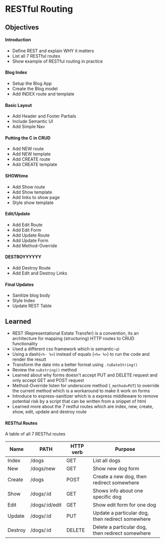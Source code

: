 # RESTful Routing

## Objectives
#### Introduction
- Define REST and explain WHY it matters
- List all 7 RESTful routes
- Show example of RESTful routing in practice

#### Blog Index
- Setup the Blog App
- Create the Blog model
- Add INDEX route and template

#### Basic Layout
- Add Header and Footer Partials
- Include Semantic UI
- Add Simple Nav

#### Putting the C in CRUD
- Add NEW route
- Add NEW template
- Add CREATE route
- Add CREATE template

#### SHOWtime
- Add Show route
- Add Show template
- Add links to show page
- Style show template

#### Edit/Update
- Add Edit Route
- Add Edit Form
- Add Update Route
- Add Update Form
- Add Method-Override

#### DESTROYYYYYY
- Add Destroy Route
- Add Edit and Destroy Links

#### Final Updates
- Sanitize blog body
- Style Index
- Update REST Table

## Learned
- REST (Representational Estate Transfer) is a convention, its an architecture for mapping (structuring) HTTP routes to CRUD functionality
- Used a different css framework which is semantic-ui
- Using a dash(`<%- %>`) instead of equals (`<%= %>`) to run the code and render the result
- Transform the date into a better format using `.toDateString()`
- Review the `substring()` method
- Learned about why forms doesn't accept PUT and DELETE request and only accept GET and POST request
- Method-Override listen for underscore method (`_method=PUT`) to override the current method which is a workaround to make it work on forms
- Introduce to express-sanitizer which is a express middleware to remove potential risk by a script that can be written from a snippet of html
- Learned more about the 7 restful routes which are index, new, create, show, edit, update and destroy route


#### RESTful Routes
A table of all 7 RESTful routes

| Name    | PATH           | HTTP verb | Purpose                                          |
| ------- | -------------- | --------- | ------------------------------------------------ |
| Index   | /dogs          | GET       | List all dogs                                    |
| New     | /dogs/new      | GET       | Show new dog form                                |
| Create  | /dogs          | POST      | Create a new dog, then redirect somewhere        |
| Show    | /dogs/:id      | GET       | Shows info about one specific dog                |
| Edit    | /dogs/:id/edit | GET       | Show edit form for one dog                       |
| Update  | /dogs/:id      | PUT       | Update a particular dog, then redirect somewhere |
| Destroy | /dogs/:id      | DELETE    | Delete a particular dog, then redirect somewhere |